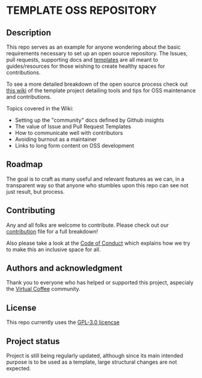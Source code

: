 # TEMPLATE OSS REPOSITORY


## Description

This repo serves as an example for anyone wondering about the basic requirements necessary to set up an open source repository. The Issues, pull requests, supporting docs and [templates](https://github.com/tkshill/Template/tree/main/.github) are all meant to guides/resources for those wishing to create healthy spaces for contributions.

To see a more detailed breakdown of the open source process check out [this wiki](https://github.com/tkshill/Template/wiki/A-Starter-Guide-to-Open-Source-Project-Maintenance) of the template project detailing tools and tips for OSS maintenance and contributions.

Topics covered in the Wiki:
- Setting up the "community" docs defined by Github insights
- The value of Issue and Pull Request Templates
- How to communicate well with contributors
- Avoiding burnout as a maintainer
- Links to long form content on OSS development

## Roadmap

The goal is to craft as many useful and relevant features as we can, in a transparent way so that anyone who stumbles upon this repo can see not just result, but process.

## Contributing

Any and all folks are welcome to contribute. Please check out our [contribution](https://github.com/tkshill/Template/blob/main/CONTRIBUTING.md) file for a full breakdown!

Also please take a look at the [Code of Conduct](https://github.com/tkshill/Template/blob/main/CODE_OF_CONDUCT.md) which explains how we try to make this an inclusive space for all.

## Authors and acknowledgment

Thank you to everyone who has helped or supported this project, aspecialy the [Virtual Coffee](https://virtualcoffee.io) community.

## License

This repo currently uses the [GPL-3.0 licencse](https://github.com/tkshill/Template/blob/main/LICENSE)

## Project status

Project is still being regularly updated, although since its main intended purpose is to be used as a template, large structural changes are not expected.
